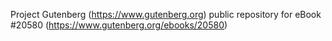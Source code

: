 Project Gutenberg (https://www.gutenberg.org) public repository for eBook #20580 (https://www.gutenberg.org/ebooks/20580)
